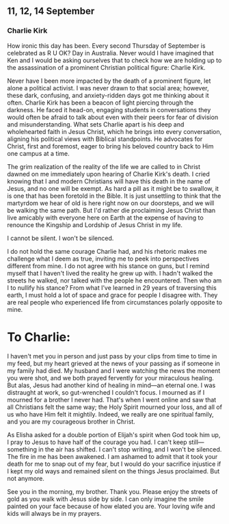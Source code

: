 ## 11, 12, 14 September

### Charlie Kirk

How ironic this day has been. Every second Thursday of September is celebrated as R U OK? Day in Australia. Never would I have imagined that Ken and I would be asking ourselves that to check how we are holding up to the assassination of a prominent Christian political figure: Charlie Kirk.

Never have I been more impacted by the death of a prominent figure, let alone a political activist. I was never drawn to that social area; however, these dark, confusing, and anxiety-ridden days got me thinking about it often. Charlie Kirk has been a beacon of light piercing through the darkness. He faced it head-on, engaging students in conversations they would often be afraid to talk about even with their peers for fear of division and misunderstanding. What sets Charlie apart is his deep and wholehearted faith in Jesus Christ, which he brings into every conversation, aligning his political views with Biblical standpoints. He advocates for Christ, first and foremost, eager to bring his beloved country back to Him one campus at a time.

The grim realization of the reality of the life we are called to in Christ dawned on me immediately upon hearing of Charlie Kirk's death. I cried knowing that I and modern Christians will have this death in the name of Jesus, and no one will be exempt. As hard a pill as it might be to swallow, it is one that has been foretold in the Bible. It is just unsettling to think that the martyrdom we hear of old is here right now on our doorsteps, and we will be walking the same path. But I'd rather die proclaiming Jesus Christ than live amicably with everyone here on Earth at the expense of having to renounce the Kingship and Lordship of Jesus Christ in my life.

I cannot be silent. I won't be silenced.

I do not hold the same courage Charlie had, and his rhetoric makes me challenge what I deem as true, inviting me to peek into perspectives different from mine. I do not agree with his stance on guns, but I remind myself that I haven't lived the reality he grew up with. I hadn't walked the streets he walked, nor talked with the people he encountered. Then who am I to nullify his stance? From what I’ve learned in 29 years of traversing this earth, I must hold a lot of space and grace for people I disagree with. They are real people who experienced life from circumstances polarly opposite to mine.

# To Charlie: #

I haven't met you in person and just pass by your clips from time to time in my feed, but my heart grieved at the news of your passing as if someone in my family had died. My husband and I were watching the news the moment you were shot, and we both prayed fervently for your miraculous healing. But alas, Jesus had another kind of healing in mind—an eternal one. I was distraught at work, so gut-wrenched I couldn't focus. I mourned as if I mourned for a brother I never had. That's when I went online and saw that all Christians felt the same way; the Holy Spirit mourned your loss, and all of us who have Him felt it mightily. Indeed, we really are one spiritual family, and you are my courageous brother in Christ.

As Elisha asked for a double portion of Elijah's spirit when God took him up, I pray to Jesus to have half of the courage you had. I can't keep still—something in the air has shifted. I can't stop writing, and I won't be silenced. The fire in me has been awakened. I am ashamed to admit that it took your death for me to snap out of my fear, but I would do your sacrifice injustice if I kept my old ways and remained silent on the things Jesus proclaimed. But not anymore.

See you in the morning, my brother. Thank you. Please enjoy the streets of gold as you walk with Jesus side by side. I can only imagine the smile painted on your face because of how elated you are. Your loving wife and kids will always be in my prayers.
